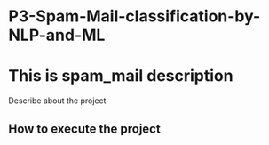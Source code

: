 # P3-Spam-Mail-classification-by-NLP-and-ML

<h1> This is spam_mail description </h1>


<p> Describe about the project</p>



<h2> How to execute the project </h2>






